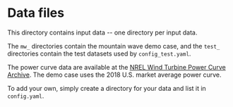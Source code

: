 # Data files

This directory contains input data -- one directory per input data.

The `mw_` directories contain the mountain wave demo case, and the `test_` directories contain the test datasets used by `config_test.yaml`. 

The power curve data are available at the [NREL Wind Turbine Power Curve Archive](https://github.com/NREL/turbine-models/). The demo case uses the 2018 U.S. market average power curve.

To add your own, simply create a directory for your data and list it in `config.yaml`.